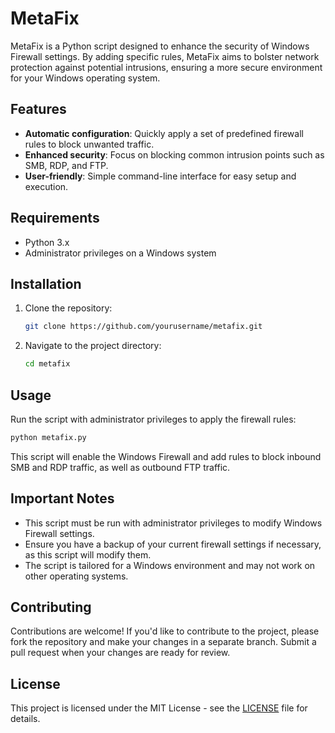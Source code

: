 # MetaFix

MetaFix is a Python script designed to enhance the security of Windows Firewall settings. By adding specific rules, MetaFix aims to bolster network protection against potential intrusions, ensuring a more secure environment for your Windows operating system.

## Features

- **Automatic configuration**: Quickly apply a set of predefined firewall rules to block unwanted traffic.
- **Enhanced security**: Focus on blocking common intrusion points such as SMB, RDP, and FTP.
- **User-friendly**: Simple command-line interface for easy setup and execution.

## Requirements

- Python 3.x
- Administrator privileges on a Windows system

## Installation

1. Clone the repository:
   ```bash
   git clone https://github.com/yourusername/metafix.git
   ```
2. Navigate to the project directory:
   ```bash
   cd metafix
   ```

## Usage

Run the script with administrator privileges to apply the firewall rules:

```bash
python metafix.py
```

This script will enable the Windows Firewall and add rules to block inbound SMB and RDP traffic, as well as outbound FTP traffic.

## Important Notes

- This script must be run with administrator privileges to modify Windows Firewall settings.
- Ensure you have a backup of your current firewall settings if necessary, as this script will modify them.
- The script is tailored for a Windows environment and may not work on other operating systems.

## Contributing

Contributions are welcome! If you'd like to contribute to the project, please fork the repository and make your changes in a separate branch. Submit a pull request when your changes are ready for review.

## License

This project is licensed under the MIT License - see the [LICENSE](LICENSE) file for details.